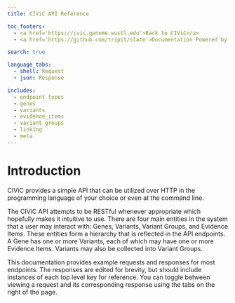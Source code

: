 ```yaml
---
title: CIViC API Reference

toc_footers:
  - <a href='https://cvic.genome.wustl.edu'>Back to CIViC</a>
  - <a href='https://github.com/tripit/slate'>Documentation Powered by Slate</a>

search: true

language_tabs:
  - shell: Request
  - json: Response

includes:
  - endpoint_types
  - genes
  - variants
  - evidence_items
  - variant_groups
  - linking
  - meta
---
```


# Introduction

CIViC provides a simple API that can be utilized over HTTP in the programming language of your choice or even at the command line.

The CIViC API attempts to be RESTful whenever appropriate which hopefully makes it intuitive to use. There are four main entities in the system that a user may interact with: Genes, Variants, Variant Groups, and Evidence Items. These entities form a hierarchy that is reflected in the API endpoints. A Gene has one or more Variants, each of which may have one or more Evidence Items. Variants may also be collected into Variant Groups.

This documentation provides example requests and responses for most endpoints. The responses are edited for brevity, but should include instances of each top level key for reference. You can toggle between viewing a request and its corresponding response using the tabs on the right of the page.

